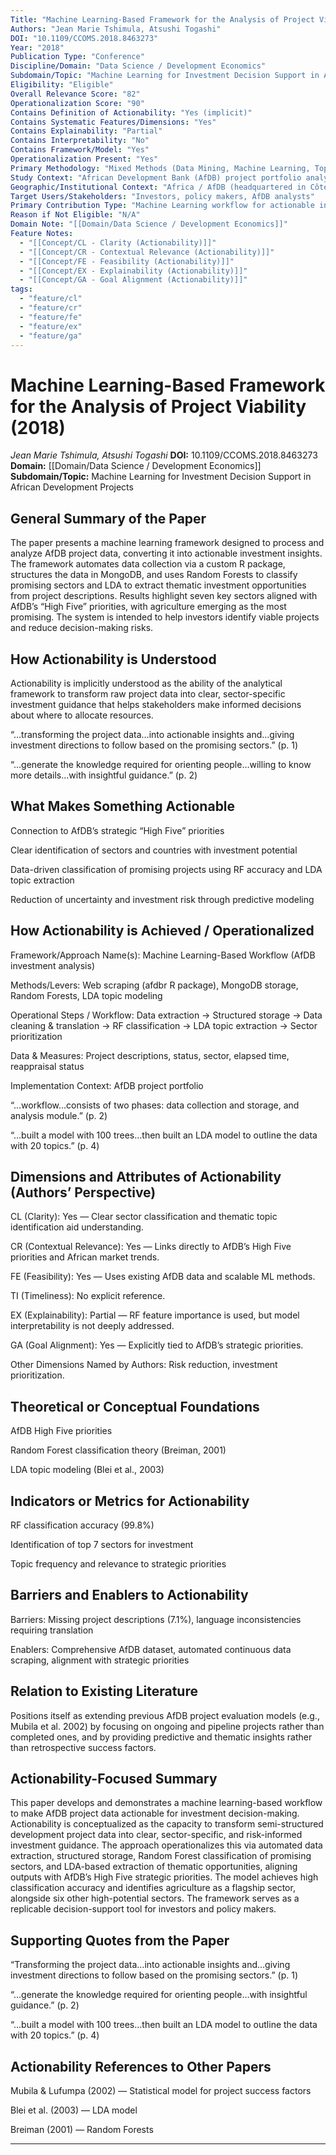 ```yaml
---
Title: "Machine Learning-Based Framework for the Analysis of Project Viability"
Authors: "Jean Marie Tshimula, Atsushi Togashi"
DOI: "10.1109/CCOMS.2018.8463273"
Year: "2018"
Publication Type: "Conference"
Discipline/Domain: "Data Science / Development Economics"
Subdomain/Topic: "Machine Learning for Investment Decision Support in African Development Projects"
Eligibility: "Eligible"
Overall Relevance Score: "82"
Operationalization Score: "90"
Contains Definition of Actionability: "Yes (implicit)"
Contains Systematic Features/Dimensions: "Yes"
Contains Explainability: "Partial"
Contains Interpretability: "No"
Contains Framework/Model: "Yes"
Operationalization Present: "Yes"
Primary Methodology: "Mixed Methods (Data Mining, Machine Learning, Topic Modeling)"
Study Context: "African Development Bank (AfDB) project portfolio analysis for investment guidance"
Geographic/Institutional Context: "Africa / AfDB (headquartered in Côte d’Ivoire)"
Target Users/Stakeholders: "Investors, policy makers, AfDB analysts"
Primary Contribution Type: "Machine Learning workflow for actionable investment guidance"
Reason if Not Eligible: "N/A"
Domain Note: "[[Domain/Data Science / Development Economics]]"
Feature Notes:
  - "[[Concept/CL - Clarity (Actionability)]]"
  - "[[Concept/CR - Contextual Relevance (Actionability)]]"
  - "[[Concept/FE - Feasibility (Actionability)]]"
  - "[[Concept/EX - Explainability (Actionability)]]"
  - "[[Concept/GA - Goal Alignment (Actionability)]]"
tags:
  - "feature/cl"
  - "feature/cr"
  - "feature/fe"
  - "feature/ex"
  - "feature/ga"
---
```

# Machine Learning-Based Framework for the Analysis of Project Viability (2018)
*Jean Marie Tshimula, Atsushi Togashi*
**DOI:** 10.1109/CCOMS.2018.8463273
**Domain:** [[Domain/Data Science / Development Economics]]
**Subdomain/Topic:** Machine Learning for Investment Decision Support in African Development Projects

## General Summary of the Paper
The paper presents a machine learning framework designed to process and analyze AfDB project data, converting it into actionable investment insights. The framework automates data collection via a custom R package, structures the data in MongoDB, and uses Random Forests to classify promising sectors and LDA to extract thematic investment opportunities from project descriptions. Results highlight seven key sectors aligned with AfDB’s “High Five” priorities, with agriculture emerging as the most promising. The system is intended to help investors identify viable projects and reduce decision-making risks.

## How Actionability is Understood
Actionability is implicitly understood as the ability of the analytical framework to transform raw project data into clear, sector-specific investment guidance that helps stakeholders make informed decisions about where to allocate resources.  

  
“…transforming the project data…into actionable insights and…giving investment directions to follow based on the promising sectors.” (p. 1)  

  
“…generate the knowledge required for orienting people…willing to know more details…with insightful guidance.” (p. 2)

## What Makes Something Actionable
Connection to AfDB’s strategic “High Five” priorities  

Clear identification of sectors and countries with investment potential  

Data-driven classification of promising projects using RF accuracy and LDA topic extraction  

Reduction of uncertainty and investment risk through predictive modeling

## How Actionability is Achieved / Operationalized
Framework/Approach Name(s): Machine Learning-Based Workflow (AfDB investment analysis)  

Methods/Levers: Web scraping (afdbr R package), MongoDB storage, Random Forests, LDA topic modeling  

Operational Steps / Workflow: Data extraction → Structured storage → Data cleaning &amp; translation → RF classification → LDA topic extraction → Sector prioritization  

Data &amp; Measures: Project descriptions, status, sector, elapsed time, reappraisal status  

Implementation Context: AfDB project portfolio  

  
“…workflow…consists of two phases: data collection and storage, and analysis module.” (p. 2)  

  
“…built a model with 100 trees…then built an LDA model to outline the data with 20 topics.” (p. 4)

## Dimensions and Attributes of Actionability (Authors’ Perspective)
CL (Clarity): Yes — Clear sector classification and thematic topic identification aid understanding.  

CR (Contextual Relevance): Yes — Links directly to AfDB’s High Five priorities and African market trends.  

FE (Feasibility): Yes — Uses existing AfDB data and scalable ML methods.  

TI (Timeliness): No explicit reference.  

EX (Explainability): Partial — RF feature importance is used, but model interpretability is not deeply addressed.  

GA (Goal Alignment): Yes — Explicitly tied to AfDB’s strategic priorities.  

Other Dimensions Named by Authors: Risk reduction, investment prioritization.

## Theoretical or Conceptual Foundations
AfDB High Five priorities  

Random Forest classification theory (Breiman, 2001)  

LDA topic modeling (Blei et al., 2003)

## Indicators or Metrics for Actionability
RF classification accuracy (99.8%)  

Identification of top 7 sectors for investment  

Topic frequency and relevance to strategic priorities

## Barriers and Enablers to Actionability
Barriers: Missing project descriptions (7.1%), language inconsistencies requiring translation  

Enablers: Comprehensive AfDB dataset, automated continuous data scraping, alignment with strategic priorities

## Relation to Existing Literature
Positions itself as extending previous AfDB project evaluation models (e.g., Mubila et al. 2002) by focusing on ongoing and pipeline projects rather than completed ones, and by providing predictive and thematic insights rather than retrospective success factors.

## Actionability-Focused Summary
This paper develops and demonstrates a machine learning-based workflow to make AfDB project data actionable for investment decision-making. Actionability is conceptualized as the capacity to transform semi-structured development project data into clear, sector-specific, and risk-informed investment guidance. The approach operationalizes this via automated data extraction, structured storage, Random Forest classification of promising sectors, and LDA-based extraction of thematic opportunities, aligning outputs with AfDB’s High Five strategic priorities. The model achieves high classification accuracy and identifies agriculture as a flagship sector, alongside six other high-potential sectors. The framework serves as a replicable decision-support tool for investors and policy makers.

## Supporting Quotes from the Paper
“Transforming the project data…into actionable insights and…giving investment directions to follow based on the promising sectors.” (p. 1)  

“…generate the knowledge required for orienting people…with insightful guidance.” (p. 2)  

“…built a model with 100 trees…then built an LDA model to outline the data with 20 topics.” (p. 4)

## Actionability References to Other Papers
Mubila &amp; Lufumpa (2002) — Statistical model for project success factors  

Blei et al. (2003) — LDA model  

Breiman (2001) — Random Forests

---

